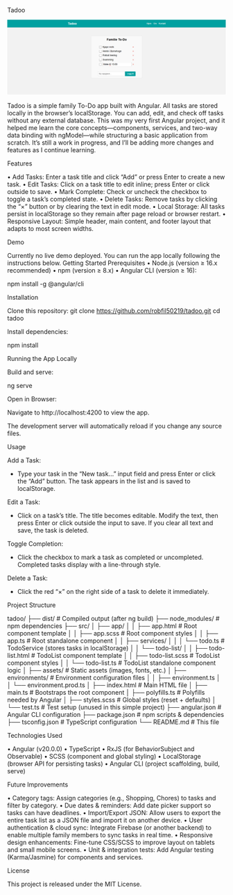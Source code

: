 Tadoo

![Tadoo Screenshot](public/images/Tadoo.png)

Tadoo is a simple family To-Do app built with Angular. All tasks are stored locally in the browser’s localStorage. You can add, edit, and check off tasks without any external database. This was my very first Angular project, and it helped me learn the core concepts—components, services, and two-way data binding with ngModel—while structuring a basic application from scratch. It’s still a work in progress, and I’ll be adding more changes and features as I continue learning.

Features

• Add Tasks: Enter a task title and click “Add” or press Enter to create a new task.
• Edit Tasks: Click on a task title to edit inline; press Enter or click outside to save.
• Mark Complete: Check or uncheck the checkbox to toggle a task’s completed state.
• Delete Tasks: Remove tasks by clicking the “×” button or by clearing the text in edit mode.
• Local Storage: All tasks persist in localStorage so they remain after page reload or browser restart.
• Responsive Layout: Simple header, main content, and footer layout that adapts to most screen widths.

Demo

Currently no live demo deployed. You can run the app locally following the instructions below.
Getting Started
Prerequisites
• Node.js (version ≥ 16.x recommended)
• npm (version ≥ 8.x)
• Angular CLI (version ≥ 16):
  
  npm install -g @angular/cli

Installation

Clone this repository:
  git clone https://github.com/robfil50219/tadoo.git
  cd tadoo

Install dependencies:

  npm install

Running the App Locally

Build and serve:

  ng serve

Open in Browser:

  Navigate to http://localhost:4200 to view the app.

The development server will automatically reload if you change any source files.

Usage

Add a Task:

  - Type your task in the “New task…” input field and press Enter or click the “Add” button. The task appears in the list and is saved to localStorage.

Edit a Task:

  - Click on a task’s title. The title becomes editable. Modify the text, then press Enter or click outside the input to save. If you clear all text and save, the task is deleted.

Toggle Completion:

  - Click the checkbox to mark a task as completed or uncompleted. Completed tasks display with a line-through style.

Delete a Task:

  - Click the red “×” on the right side of a task to delete it immediately.

Project Structure

tadoo/
├── dist/                      # Compiled output (after ng build)
├── node_modules/              # npm dependencies
├── src/
│   ├── app/
│   │   ├── app.html            # Root component template
│   │   ├── app.scss            # Root component styles
│   │   ├── app.ts              # Root standalone component
│   │   ├── services/
│   │   │   └── todo.ts         # TodoService (stores tasks in localStorage)
│   │   └── todo-list/
│   │       ├── todo-list.html  # TodoList component template
│   │       ├── todo-list.scss  # TodoList component styles
│   │       └── todo-list.ts    # TodoList standalone component logic
│   ├── assets/                 # Static assets (images, fonts, etc.)
│   ├── environments/           # Environment configuration files
│   │   ├── environment.ts
│   │   └── environment.prod.ts
│   ├── index.html              # Main HTML file
│   ├── main.ts                 # Bootstraps the root component
│   ├── polyfills.ts            # Polyfills needed by Angular
│   ├── styles.scss             # Global styles (reset + defaults)
│   └── test.ts                 # Test setup (unused in this simple project)
├── angular.json                # Angular CLI configuration
├── package.json                # npm scripts & dependencies
├── tsconfig.json               # TypeScript configuration
└── README.md                   # This file

Technologies Used

• Angular (v20.0.0)
• TypeScript
• RxJS (for BehaviorSubject and Observable)
• SCSS (component and global styling)
• LocalStorage (browser API for persisting tasks)
• Angular CLI (project scaffolding, build, serve)

Future Improvements

• Category tags: Assign categories (e.g., Shopping, Chores) to tasks and filter by category.
• Due dates & reminders: Add date picker support so tasks can have deadlines.
• Import/Export JSON: Allow users to export the entire task list as a JSON file and import it on another device.
• User authentication & cloud sync: Integrate Firebase (or another backend) to enable multiple family members to sync tasks in real time.
• Responsive design enhancements: Fine-tune CSS/SCSS to improve layout on tablets and small mobile screens.
• Unit & integration tests: Add Angular testing (Karma/Jasmine) for components and services.

License

This project is released under the MIT License.
